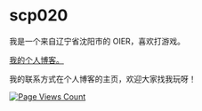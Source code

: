 # scp020

我是一个来自辽宁省沈阳市的 OIER，喜欢打游戏。

[我的个人博客。](https://scp020.github.io/)

我的联系方式在个人博客的主页，欢迎大家找我玩呀！

[![Page Views Count](https://badges.toozhao.com/badges/01HBWDW82WA8K910B64GNGKDF4/green.svg)](https://badges.toozhao.com/stats/01HBWDW82WA8K910B64GNGKDF4 "Get your own page views count badge on badges.toozhao.com")
